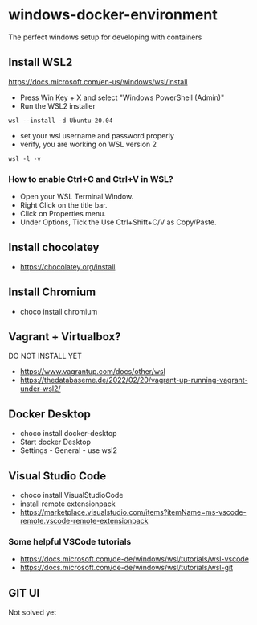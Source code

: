 # windows-docker-environment
The perfect windows setup for developing with containers

## Install WSL2

https://docs.microsoft.com/en-us/windows/wsl/install

  * Press Win Key + X and select "Windows PowerShell (Admin)"
  * Run the WSL2 installer
  
```
wsl --install -d Ubuntu-20.04
```

  * set your wsl username and password properly
  * verify, you are working on WSL version 2

```
wsl -l -v
```

### How to enable Ctrl+C and Ctrl+V in WSL?

  * Open your WSL Terminal Window.
  * Right Click on the title bar.
  * Click on Properties menu.
  * Under Options, Tick the Use Ctrl+Shift+C/V as Copy/Paste.

## Install chocolatey

  * https://chocolatey.org/install

## Install Chromium

  * choco install chromium

## Vagrant + Virtualbox?
DO NOT INSTALL YET

  * https://www.vagrantup.com/docs/other/wsl
  * https://thedatabaseme.de/2022/02/20/vagrant-up-running-vagrant-under-wsl2/

## Docker Desktop

  * choco install docker-desktop
  * Start docker Desktop
  * Settings - General - use wsl2

## Visual Studio Code

  * choco install VisualStudioCode
  * install remote extensionpack
  * https://marketplace.visualstudio.com/items?itemName=ms-vscode-remote.vscode-remote-extensionpack

### Some helpful VSCode tutorials

  * https://docs.microsoft.com/de-de/windows/wsl/tutorials/wsl-vscode
  * https://docs.microsoft.com/de-de/windows/wsl/tutorials/wsl-git

## GIT UI

Not solved yet
